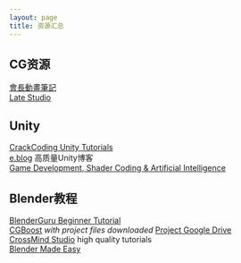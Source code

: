 ```yaml
---
layout: page
title: 资源汇总
---
```


## CG资源
[會長動畫筆記](https://kaicho-cg.com/) </br>
[Late Studio](https://latestudio.hk/)


## Unity
[CrackCoding Unity Tutorials](https://catlikecoding.com/unity/) </br>
[e.blog](https://edom18.hateblo.jp/archive/category/Unity) 高质量Unity博客 </br>
[Game Development,
Shader Coding &
Artificial Intelligence](https://www.alanzucconi.com) </br>

## Blender教程
[BlenderGuru Beginner Tutorial](https://www.youtube.com/playlist?list=PLjEaoINr3zgEPv5y--4MKpciLaoQYZB1Z) </br>
[CGBoost](https://www.youtube.com/@cgboost/playlists) *with project files downloaded*  [Project Google Drive](https://drive.google.com/drive/folders/1bRm8NiIjdEsweYPRDBo1t4opnrAah78Q)</br> 
[CrossMind Studio](https://www.crossmind.com/introduction-to-blender/)  high quality tutorials </br>
[Blender Made Easy](https://www.youtube.com/@BlenderMadeEasy/playlists)

